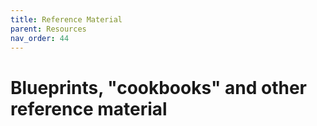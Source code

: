 ```yaml
---
title: Reference Material
parent: Resources
nav_order: 44
---
```


# Blueprints, "cookbooks" and other reference material
